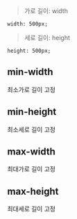 >가로 길이: width

```
width: 500px;
```

>세로 길이: height

```
height: 500px;
```

## min-width

최소가로 길이 고정

## min-height

최소세로 길이 고정

## max-width

최대가로 길이 고정

## max-height

최대세로 길이 고정
